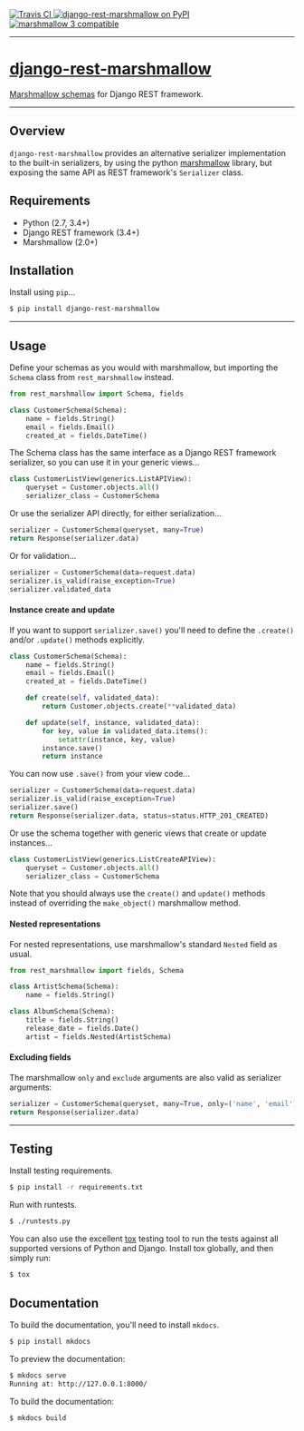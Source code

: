 <div class="badges">
    <a href="http://travis-ci.org/marshmallow-code/django-rest-marshmallow">
        <img src="https://travis-ci.org/marshmallow-code/django-rest-marshmallow.svg?branch=master"
        alt="Travis CI">
    </a>
    <a href="https://pypi.python.org/pypi/django-rest-marshmallow">
        <img src="https://img.shields.io/pypi/v/django-rest-marshmallow.svg"
        alt="django-rest-marshmallow on PyPI">
    </a>
    <a href="https://marshmallow.readthedocs.io/en/latest/upgrading.html">
        <img src="https://img.shields.io/badge/marshmallow-3-blue.svg"
        alt="marshmallow 3 compatible">
    </a>
</div>

---

# [django-rest-marshmallow](https://marshmallow-code.github.io/django-rest-marshmallow/)

[Marshmallow schemas][marshmallow] for Django REST framework.

---

## Overview

`django-rest-marshmallow` provides an alternative serializer implementation to the built-in serializers, by using the python [marshmallow] library, but exposing the same API as REST framework's `Serializer` class.

## Requirements

* Python (2.7, 3.4+)
* Django REST framework (3.4+)
* Marshmallow (2.0+)

## Installation

Install using `pip`...

```bash
$ pip install django-rest-marshmallow
```

---

## Usage

Define your schemas as you would with marshmallow, but importing the `Schema` class from `rest_marshmallow` instead.

```python
from rest_marshmallow import Schema, fields

class CustomerSchema(Schema):
    name = fields.String()
    email = fields.Email()
    created_at = fields.DateTime()
```

The Schema class has the same interface as a Django REST framework serializer, so you can use it in your generic views...

```python
class CustomerListView(generics.ListAPIView):
    queryset = Customer.objects.all()
    serializer_class = CustomerSchema
```

Or use the serializer API directly, for either serialization...

```python
serializer = CustomerSchema(queryset, many=True)
return Response(serializer.data)
```

Or for validation...

```python
serializer = CustomerSchema(data=request.data)
serializer.is_valid(raise_exception=True)
serializer.validated_data
```

#### Instance create and update

If you want to support `serializer.save()` you'll need to define the `.create()` and/or `.update()` methods explicitly.

```python
class CustomerSchema(Schema):
    name = fields.String()
    email = fields.Email()
    created_at = fields.DateTime()

    def create(self, validated_data):
        return Customer.objects.create(**validated_data)

    def update(self, instance, validated_data):
        for key, value in validated_data.items():
            setattr(instance, key, value)
        instance.save()
        return instance
```

You can now use `.save()` from your view code…

```python
serializer = CustomerSchema(data=request.data)
serializer.is_valid(raise_exception=True)
serializer.save()
return Response(serializer.data, status=status.HTTP_201_CREATED)
```

Or use the schema together with generic views that create or update instances...

```python
class CustomerListView(generics.ListCreateAPIView):
    queryset = Customer.objects.all()
    serializer_class = CustomerSchema
```

Note that you should always use the `create()` and `update()` methods instead of overriding the `make_object()` marshmallow method.

#### Nested representations

For nested representations, use marshmallow's standard `Nested` field as usual.

```python
from rest_marshmallow import fields, Schema

class ArtistSchema(Schema):
    name = fields.String()

class AlbumSchema(Schema):
    title = fields.String()
    release_date = fields.Date()
    artist = fields.Nested(ArtistSchema)
```

#### Excluding fields

The marshmallow `only` and `exclude` arguments are also valid as serializer arguments:

```python
serializer = CustomerSchema(queryset, many=True, only=('name', 'email'))
return Response(serializer.data)
```

---

## Testing

Install testing requirements.

```bash
$ pip install -r requirements.txt
```

Run with runtests.

```bash
$ ./runtests.py
```

You can also use the excellent [tox](http://tox.readthedocs.org/en/latest/) testing tool to run the tests against all supported versions of Python and Django. Install tox globally, and then simply run:

```bash
$ tox
```

## Documentation

To build the documentation, you'll need to install `mkdocs`.

```bash
$ pip install mkdocs
```

To preview the documentation:

```bash
$ mkdocs serve
Running at: http://127.0.0.1:8000/
```

To build the documentation:

```bash
$ mkdocs build
```


[marshmallow]: https://marshmallow.readthedocs.org/en/latest/
